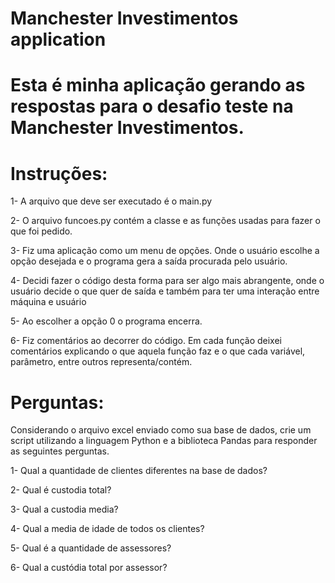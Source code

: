 # Manchester Investimentos application

# Esta é minha aplicação gerando as respostas para o desafio teste na Manchester Investimentos.

# Instruções:


1- A arquivo que deve ser executado é o main.py

2- O arquivo funcoes.py contém a classe e as funções usadas para fazer o que foi pedido.

3- Fiz uma aplicação como um menu de opções. Onde o usuário escolhe a opção desejada e o programa gera a saída procurada pelo usuário.

4- Decidi fazer o código desta forma para ser algo mais abrangente, onde o usuário decide o que quer de saída e também para ter uma interação entre máquina e usuário

5- Ao escolher a opção 0 o programa encerra.

6- Fiz comentários ao decorrer do código. Em cada função deixei comentários explicando o que aquela função faz e o que cada variável, parâmetro, entre outros representa/contém.










# Perguntas:

Considerando o arquivo excel enviado como sua base de dados, crie um script utilizando a linguagem Python e a biblioteca Pandas para responder as seguintes perguntas.

1- Qual a quantidade de clientes diferentes na base de dados?

2- Qual é custodia total?

3- Qual a custodia media?

4- Qual a media de idade de todos os clientes?

5- Qual é a quantidade de assessores?

6- Qual a custódia total por assessor?
